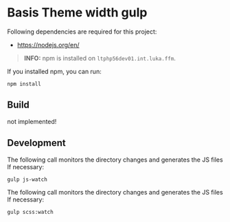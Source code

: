 # Basis Theme width gulp

Following dependencies are required for this project:

* https://nodejs.org/en/

> __INFO:__ npm is installed on `ltphp56dev01.int.luka.ffm`.

If you installed npm, you can run:

```shell
npm install
```

## Build

not implemented!

## Development

The following call monitors the directory changes and generates the JS files
If necessary:

```shell
gulp js-watch
```

The following call monitors the directory changes and generates the JS files
If necessary:

```shell
gulp scss:watch
```


